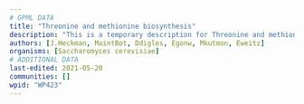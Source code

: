```yaml
---
# GPML DATA
title: "Threonine and methionine biosynthesis"
description: "This is a temporary description for Threonine and methionine biosynthesis"
authors: [J.Heckman, MaintBot, Ddigles, Egonw, Mkutmon, Eweitz]
organisms: [Saccharomyces cerevisiae]
# ADDITIONAL DATA
last-edited: 2021-05-20
communities: []
wpid: "WP423"
---
```

